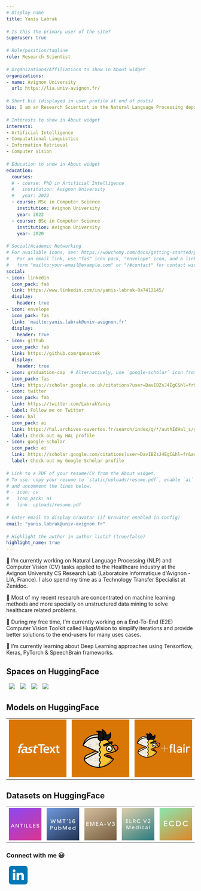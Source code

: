 ```yaml
---
# Display name
title: Yanis Labrak

# Is this the primary user of the site?
superuser: true

# Role/position/tagline
role: Research Scientist

# Organizations/Affiliations to show in About widget
organizations:
- name: Avignon University
  url: https://lia.univ-avignon.fr/

# Short bio (displayed in user profile at end of posts)
bio: I am an Research Scientist in the Natural Language Processing department at the University of Avignon, France.

# Interests to show in About widget
interests:
- Artificial Intelligence
- Computational Linguistics
- Information Retrieval
- Computer Vision

# Education to show in About widget
education:
  courses:
  # - course: PhD in Artificial Intelligence
  #   institution: Avignon University
  #   year: 2022
  - course: MSc in Computer Science
    institution: Avignon University
    year: 2022
  - course: BSc in Computer Science
    institution: Avignon University
    year: 2020

# Social/Academic Networking
# For available icons, see: https://wowchemy.com/docs/getting-started/page-builder/#icons
#   For an email link, use "fas" icon pack, "envelope" icon, and a link in the
#   form "mailto:your-email@example.com" or "/#contact" for contact widget.
social:
- icon: linkedin
  icon_pack: fab
  link: https://www.linkedin.com/in/yanis-labrak-8a7412145/
  display:
    header: true
- icon: envelope
  icon_pack: fas
  link: 'mailto:yanis.labrak@univ-avignon.fr'
  display:
    header: true
- icon: github
  icon_pack: fab
  link: https://github.com/qanastek
  display:
    header: true
- icon: graduation-cap  # Alternatively, use `google-scholar` icon from `ai` icon pack
  icon_pack: fas
  link: https://scholar.google.co.uk/citations?user=DavIBZsJ4EgC&hl=fr&authuser=1
- icon: twitter
  icon_pack: fab
  link: https://twitter.com/LabrakYanis
  label: Follow me on Twitter
- icon: hal
  icon_pack: ai
  link: https://hal.archives-ouvertes.fr/search/index/q/*/authIdHal_s/yanis-labrak
  label: Check out my HAL profile
- icon: google-scholar
  icon_pack: ai
  link: https://scholar.google.com/citations?user=DavIBZsJ4EgC&hl=fr&authuser=1
  label: Check out my Google Scholar profile

# Link to a PDF of your resume/CV from the About widget.
# To use: copy your resume to `static/uploads/resume.pdf`, enable `ai` icons in `params.toml`,
# and uncomment the lines below.
# - icon: cv
#   icon_pack: ai
#   link: uploads/resume.pdf

# Enter email to display Gravatar (if Gravatar enabled in Config)
email: "yanis.labrak@univ-avignon.fr"

# Highlight the author in author lists? (true/false)
highlight_name: true
---
```


💼 I’m currently working on Natural Language Processing (NLP) and Computer Vision (CV) tasks applied to the Healthcare industry at the Avignon University CS Research Lab (Laboratoire Informatique d'Avignon - LIA, France). I also spend my time as a Technology Transfer Specialist at Zenidoc.

🔬 Most of my recent research are concentrated on machine learning methods and more specially on unstructured data mining to solve healthcare related problems.

🔭 During my free time, I’m currently working on a End-To-End (E2E) Computer Vision Toolkit called HugsVision to simplify iterations and provide better solutions to the end-users for many uses cases.

🌱 I’m currently learning about Deep Learning approaches using Tensorflow, Keras, PyTorch & SpeechBrain frameworks.

## Spaces on HuggingFace

<table style="width: fit-content; height: 100%; overflow-x: visible;">
<thead>
  <tr>
    <td>
        <a href="https://huggingface.co/spaces/qanastek/French-Part-Of-Speech-Tagging">
            <img src="https://huggingface.co/datasets/qanastek/ANTILLES/raw/main/imgs/en.png" width="160">
        </a>
    </td>
    <td>
        <a href="https://huggingface.co/spaces/qanastek/Etiqueteur-Morphosyntaxique-Etendu">
            <img src="https://huggingface.co/datasets/qanastek/ANTILLES/raw/main/imgs/fr.png" width="160">
        </a>
    </td>
    <td>
        <a href="https://huggingface.co/spaces/HugsVision/Skin-Cancer">
            <img src="https://raw.githubusercontent.com/qanastek/HugsVision/main/ressources/images/spaces/1-to-1_ratio/skin-cancer-classifier.png" width="160">
        </a>
    </td>
    <td>
        <a href="https://huggingface.co/spaces/zihaoz96/shark-classifier">
            <img src="https://raw.githubusercontent.com/qanastek/HugsVision/main/ressources/images/spaces/1-to-1_ratio/shark-classifier.png" width="160">
        </a>
    </td>
  </tr>
</thead>
</table>

## Models on HuggingFace

<table style="width: fit-content; height: 100%; overflow-x: visible;">
<tbody>
  <tr>
    <td>
        <a href="https://huggingface.co/qanastek/pos-french">
            <img src="https://raw.githubusercontent.com/qanastek/ANTILLES/main/FastText.png" width="160">
        </a>
    </td>
    <td>
        <a href="https://huggingface.co/qanastek/pos-french-camembert">
            <img src="https://raw.githubusercontent.com/qanastek/ANTILLES/main/CamemBERT-FineTuning.png" width="160">
        </a>
    </td>
    <td>
        <a href="https://huggingface.co/qanastek/pos-french-camembert-flair">
            <img src="https://raw.githubusercontent.com/qanastek/ANTILLES/main/Flair%2BCamemBERT.png" width="160">
        </a>
    </td>
  </tr>
</tbody>
</table>

## Datasets on HuggingFace

<table style="width: fit-content; height: 100%; overflow-x: visible;">
<tbody>
  <tr>
    <td>
        <a href="https://huggingface.co/datasets/qanastek/ANTILLES">
            <img src="https://raw.githubusercontent.com/qanastek/qanastek.github.io/master/images/ANTILLES.png" width="160">
        </a>
    </td>
    <td>
        <a href="https://huggingface.co/datasets/qanastek/WMT-16-PubMed">
            <img src="https://raw.githubusercontent.com/qanastek/qanastek.github.io/master/images/WMT-16-PubMed.png" width="160">
        </a>
    </td>
    <td>
        <a href="https://huggingface.co/datasets/qanastek/EMEA-V3">
            <img src="https://raw.githubusercontent.com/qanastek/qanastek.github.io/master/images/EMEA_V3.png" width="160">
        </a>
    </td>
    <td>
        <a href="https://huggingface.co/datasets/qanastek/ELRC-Medical-V2">
            <img src="https://raw.githubusercontent.com/qanastek/qanastek.github.io/master/images/ELRC-Medical-V2.png" width="160">
        </a>
    </td>
    <td>
        <a href="https://huggingface.co/datasets/qanastek/ECDC">
            <img src="https://raw.githubusercontent.com/qanastek/qanastek.github.io/master/images/ECDC.png" width="160">
        </a>
    </td>
  </tr>
</tbody>
</table>

### Connect with me :smiley:

<table style="width: 100%; height: 100%; overflow-x: visible;">
<thead>
  <tr>
    <td>
      <a href="https://www.linkedin.com/in/yanis-labrak-8a7412145/">
        <img alt="Yanis Labrak Linkedin" width="50px" src="https://raw.githubusercontent.com/qanastek/qanastek/master/linkedin.svg" />
      </a>
    </td>
    <!-- <td>
      <a href="https://huggingface.co/qanastek">
        <img alt="Yanis Labrak Hugging Face" width="50px" src="https://raw.githubusercontent.com/qanastek/qanastek/master/huggingface_logo-noborder.svg" />
      </a>
    </td> -->
  </tr>
</thead>
</table>

<!-- {{< icon name="download" pack="fas" >}} Download my {{< staticref "uploads/resume.pdf" "newtab" >}}resumé{{< /staticref >}}. -->
